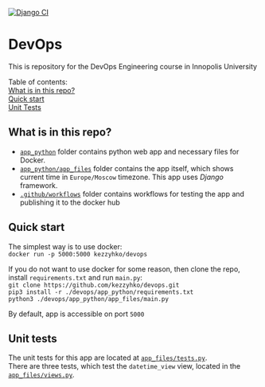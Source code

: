 [![Django CI](https://github.com/kezzyhko/devops/actions/workflows/django.yml/badge.svg)](https://github.com/kezzyhko/devops/actions/workflows/django.yml)


# DevOps

This is repository for the DevOps Engineering course in Innopolis University

Table of contents:  
[What is in this repo?](#what-is-in-this-repo)  
[Quick start](#quick-start)  
[Unit Tests](#unit-tests) 



## What is in this repo?

* [`app_python`](app_python) folder contains python web app and necessary files for Docker.
* [`app_python/app_files`](app_python/app_files) folder contains the app itself, which shows current time in `Europe/Moscow` timezone. This app uses *Django* framework.
* [`.github/workflows`](.github/workflows) folder contains workflows for testing the app and publishing it to the docker hub



## Quick start

The simplest way is to use docker:  
`docker run -p 5000:5000 kezzyhko/devops`

If you do not want to use docker for some reason, then clone the repo, install `requirements.txt` and run `main.py`:  
`git clone https://github.com/kezzyhko/devops.git`  
`pip3 install -r ./devops/app_python/requirements.txt`  
`python3 ./devops/app_python/app_files/main.py`  

By default, app is accessible on port `5000`



## Unit tests

The unit tests for this app are located at [`app_files/tests.py`](app_files/tests.py).  
There are three tests, which test the `datetime_view` view, located in the [`app_files/views.py`](app_files/views.py).
